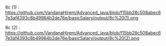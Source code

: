8c (1) : https://github.com/VandanaHirem/Advanced_java/blob/f15bb28c508abec67e3af4393c8b49984b2de76e/basicSalary/output/8c%20(1).png

8c (2) : https://github.com/VandanaHirem/Advanced_java/blob/f15bb28c508abec67e3af4393c8b49984b2de76e/basicSalary/output/8c%20(2).png
